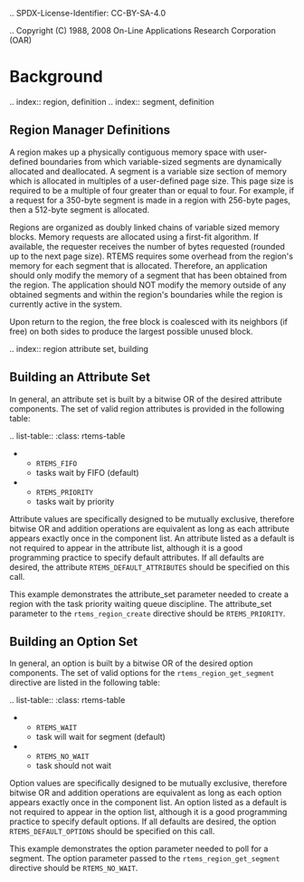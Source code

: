 .. SPDX-License-Identifier: CC-BY-SA-4.0

.. Copyright (C) 1988, 2008 On-Line Applications Research Corporation (OAR)

Background
==========

.. index:: region, definition
.. index:: segment, definition

Region Manager Definitions
--------------------------

A region makes up a physically contiguous memory space with user-defined
boundaries from which variable-sized segments are dynamically allocated and
deallocated.  A segment is a variable size section of memory which is allocated
in multiples of a user-defined page size.  This page size is required to be a
multiple of four greater than or equal to four.  For example, if a request for
a 350-byte segment is made in a region with 256-byte pages, then a 512-byte
segment is allocated.

Regions are organized as doubly linked chains of variable sized memory blocks.
Memory requests are allocated using a first-fit algorithm.  If available, the
requester receives the number of bytes requested (rounded up to the next page
size).  RTEMS requires some overhead from the region's memory for each segment
that is allocated.  Therefore, an application should only modify the memory of
a segment that has been obtained from the region.  The application should NOT
modify the memory outside of any obtained segments and within the region's
boundaries while the region is currently active in the system.

Upon return to the region, the free block is coalesced with its neighbors (if
free) on both sides to produce the largest possible unused block.

.. index:: region attribute set, building

Building an Attribute Set
-------------------------

In general, an attribute set is built by a bitwise OR of the desired attribute
components.  The set of valid region attributes is provided in the following
table:

.. list-table::
 :class: rtems-table

 * - ``RTEMS_FIFO``
   - tasks wait by FIFO (default)
 * - ``RTEMS_PRIORITY``
   - tasks wait by priority

Attribute values are specifically designed to be mutually exclusive, therefore
bitwise OR and addition operations are equivalent as long as each attribute
appears exactly once in the component list.  An attribute listed as a default
is not required to appear in the attribute list, although it is a good
programming practice to specify default attributes.  If all defaults are
desired, the attribute ``RTEMS_DEFAULT_ATTRIBUTES`` should be specified on this
call.

This example demonstrates the attribute_set parameter needed to create a region
with the task priority waiting queue discipline.  The attribute_set parameter
to the ``rtems_region_create`` directive should be ``RTEMS_PRIORITY``.

Building an Option Set
----------------------

In general, an option is built by a bitwise OR of the desired option
components.  The set of valid options for the ``rtems_region_get_segment``
directive are listed in the following table:

.. list-table::
 :class: rtems-table

 * - ``RTEMS_WAIT``
   - task will wait for segment (default)
 * - ``RTEMS_NO_WAIT``
   - task should not wait

Option values are specifically designed to be mutually exclusive, therefore
bitwise OR and addition operations are equivalent as long as each option
appears exactly once in the component list.  An option listed as a default is
not required to appear in the option list, although it is a good programming
practice to specify default options.  If all defaults are desired, the
option ``RTEMS_DEFAULT_OPTIONS`` should be specified on this call.

This example demonstrates the option parameter needed to poll for a segment.
The option parameter passed to the ``rtems_region_get_segment`` directive
should be ``RTEMS_NO_WAIT``.
